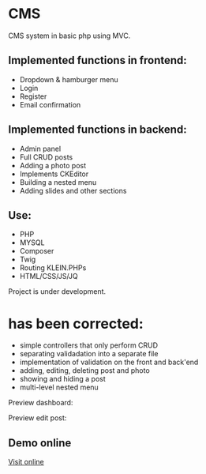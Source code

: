 # CMS
CMS system in basic php using MVC.

## Implemented functions in frontend:
* Dropdown & hamburger menu
* Login
* Register
* Email confirmation

## Implemented functions in backend:
* Admin panel
* Full CRUD posts
* Adding a photo post
* Implements CKEditor
* Building a nested menu
* Adding slides and other sections

## Use:
* PHP
* MYSQL
* Composer
* Twig
* Routing KLEIN.PHPs
* HTML/CSS/JS/JQ

Project is under development.

# has been corrected: 

- simple controllers that only perform CRUD
- separating validadation into a separate file
- implementation of validation on the front and back'end
- adding, editing, deleting post and photo
- showing and hiding a post
- multi-level nested menu


Preview dashboard:
<img src="http://propozycja.vot.pl/git/cms_dashboard.jpg" alt="">

Preview edit post:
<img src="http://propozycja.vot.pl/git/cms_edit.jpg" alt="">

## Demo online

[Visit online](http://mycms.vot.pl/pl/home)
